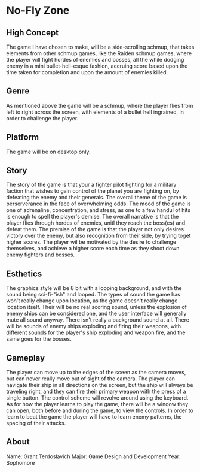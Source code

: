 # No-Fly Zone

## High Concept
The game I have chosen to make, will be a side-scrolling schmup, that takes elements from other schmup games, like
the Raiden schmup games, where the player will fight hordes of enemies and bosses, all the while dodging enemy
in a mini bullet-hell-esque fashion, accruing score based upon the time taken for completion and upon the amount of
enemies killed.

## Genre
As mentioned above the game will be a schmup, where the player flies from left to right across the screen, with elements of
a bullet hell ingrained, in order to challenge the player.

## Platform
The game will be on desktop only.

## Story
The story of the game is that your a fighter pilot fighting for a military faction that wishes to gain control of the
planet you are fighting on, by defeating the enemy and their generals. The overall theme of the game is perserverance
in the face of overwhelming odds. The mood of the game is one of adrenaline, concentration, and stress, as one to a few handul of
hits is enough to spell the player's demise. The overall narrative is that the player flies through hordes of enemies, unitl they
reach the boss(es) and defeat them. The premise of the game is that the player not only desires victory over the enemy, but also
recognition from their side, by trying toget higher scores. The player wil be motivated by the desire to challenge themselves, and
achieve a higher score each time as they shoot down enemy fighters and bosses.

## Esthetics
The graphics style will be 8 bit with a looping background, and with the sound being sci-fi-"ish" and looped. 
The types of sound the game has won't really change upon location, as the game doesn't really change location itself.
Their will be no real scoring sound, unless the explosion of enemy ships can be considered one, and the user interface will
generally mute all sound anyway. There isn't really a background sound at all. There will be sounds of enemy ships exploding and 
firing their weapons, with different sounds for the player's ship exploding and weapon fire, and the same goes for the bosses.

## Gameplay
The player can move up to the edges of the sceen as the camera moves, but can never really move out of sight of the camera.
The player can navigate their ship in all directions on the screen, but the ship will always be traveling right, and they can fire
their primary weapon with the press of a single button. The control scheme will revolve around using the keyboard.
As for how the player learns to play the game, there will be a window they can open, both before and during the game, to
view the controls. In order to learn to beat the game the player will have to learn enemy patterns, the spacing of their attacks.

## About
Name: Grant Terdoslavich
Major: Game Design and Development
Year: Sophomore



